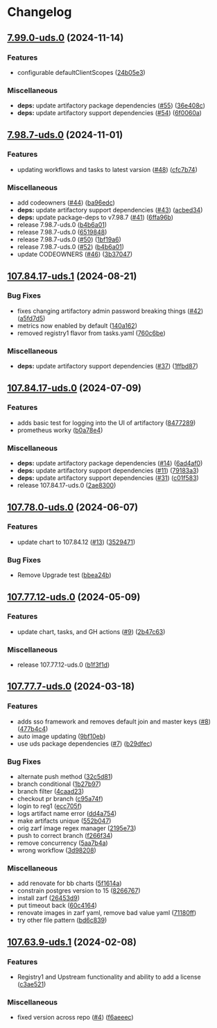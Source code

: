 # Changelog

## [7.99.0-uds.0](https://github.com/defenseunicorns/uds-package-artifactory/compare/v7.98.7-uds.0...v7.99.0-uds.0) (2024-11-14)


### Features

* configurable defaultClientScopes ([24b05e3](https://github.com/defenseunicorns/uds-package-artifactory/commit/24b05e31d46681c965f6cee7182c7e1783cd24ac))


### Miscellaneous

* **deps:** update artifactory package dependencies ([#55](https://github.com/defenseunicorns/uds-package-artifactory/issues/55)) ([36e408c](https://github.com/defenseunicorns/uds-package-artifactory/commit/36e408c75538d92b2fa933bdb747784d4a5540af))
* **deps:** update artifactory support dependencies ([#54](https://github.com/defenseunicorns/uds-package-artifactory/issues/54)) ([6f0060a](https://github.com/defenseunicorns/uds-package-artifactory/commit/6f0060a2f246360feb0fe937b6d351ffcaf0c17e))

## [7.98.7-uds.0](https://github.com/defenseunicorns/uds-package-artifactory/compare/v107.84.17-uds.1...v7.98.7-uds.0) (2024-11-01)


### Features

* updating workflows and tasks to latest varsion ([#48](https://github.com/defenseunicorns/uds-package-artifactory/issues/48)) ([cfc7b74](https://github.com/defenseunicorns/uds-package-artifactory/commit/cfc7b749dc0181d5743e13dd86c281de24513dac))


### Miscellaneous

* add codeowners ([#44](https://github.com/defenseunicorns/uds-package-artifactory/issues/44)) ([ba96edc](https://github.com/defenseunicorns/uds-package-artifactory/commit/ba96edce2665b9a7d56c23e51ecc2afac2b485a2))
* **deps:** update artifactory support dependencies ([#43](https://github.com/defenseunicorns/uds-package-artifactory/issues/43)) ([acbed34](https://github.com/defenseunicorns/uds-package-artifactory/commit/acbed3468247a18ceb04a759fd19837675866236))
* **deps:** update package-deps to v7.98.7 ([#41](https://github.com/defenseunicorns/uds-package-artifactory/issues/41)) ([6ffa96b](https://github.com/defenseunicorns/uds-package-artifactory/commit/6ffa96b7524120b6bdd83caeed98c371a58a292a))
* release 7.98.7-uds.0 ([b4b6a01](https://github.com/defenseunicorns/uds-package-artifactory/commit/b4b6a013c6d3cd1cd39727126fc08f91e9ae3ed3))
* release 7.98.7-uds.0 ([6519848](https://github.com/defenseunicorns/uds-package-artifactory/commit/65198487a2540317069b5d3e97bcbd98a2fb149a))
* release 7.98.7-uds.0 ([#50](https://github.com/defenseunicorns/uds-package-artifactory/issues/50)) ([1bf19a6](https://github.com/defenseunicorns/uds-package-artifactory/commit/1bf19a6a5615ac3e8e5faed51b2df33cf20840e7))
* release 7.98.7-uds.0 ([#52](https://github.com/defenseunicorns/uds-package-artifactory/issues/52)) ([b4b6a01](https://github.com/defenseunicorns/uds-package-artifactory/commit/b4b6a013c6d3cd1cd39727126fc08f91e9ae3ed3))
* update CODEOWNERS ([#46](https://github.com/defenseunicorns/uds-package-artifactory/issues/46)) ([3b37047](https://github.com/defenseunicorns/uds-package-artifactory/commit/3b370471c78aaefb3c678958c07f161556369776))

## [107.84.17-uds.1](https://github.com/defenseunicorns/uds-package-artifactory/compare/v107.84.17-uds.0...v107.84.17-uds.1) (2024-08-21)


### Bug Fixes

* fixes changing artifactory admin password breaking things ([#42](https://github.com/defenseunicorns/uds-package-artifactory/issues/42)) ([a5fd7d5](https://github.com/defenseunicorns/uds-package-artifactory/commit/a5fd7d50d27cc0139f3967034dd22a0ec9d9b234))
* metrics now enabled by default ([140a162](https://github.com/defenseunicorns/uds-package-artifactory/commit/140a16295ee5eba8150c48fdcef46ca440101164))
* removed registry1 flavor from tasks.yaml ([760c6be](https://github.com/defenseunicorns/uds-package-artifactory/commit/760c6bee01efa9a0ed91b9fc96926f9a1cdd368b))


### Miscellaneous

* **deps:** update artifactory support dependencies ([#37](https://github.com/defenseunicorns/uds-package-artifactory/issues/37)) ([1ffbd87](https://github.com/defenseunicorns/uds-package-artifactory/commit/1ffbd87599b5fa83daa2ffffffb347000a83d22b))

## [107.84.17-uds.0](https://github.com/defenseunicorns/uds-package-artifactory/compare/v107.78.0-uds.0...v107.84.17-uds.0) (2024-07-09)


### Features

* adds basic test for logging into the UI of artifactory ([8477289](https://github.com/defenseunicorns/uds-package-artifactory/commit/8477289c771c50c0794ee3489ffec1f22a75e41a))
* prometheus worky ([b0a78e4](https://github.com/defenseunicorns/uds-package-artifactory/commit/b0a78e4999179c98bc2f4cb6749f23d5762d8d63))


### Miscellaneous

* **deps:** update artifactory package dependencies ([#14](https://github.com/defenseunicorns/uds-package-artifactory/issues/14)) ([6ad4af0](https://github.com/defenseunicorns/uds-package-artifactory/commit/6ad4af06b8a673ab9d5cc30e7806123522112f44))
* **deps:** update artifactory support dependencies ([#11](https://github.com/defenseunicorns/uds-package-artifactory/issues/11)) ([79183a3](https://github.com/defenseunicorns/uds-package-artifactory/commit/79183a3b614f7faed1f7b2c819846c32997148c1))
* **deps:** update artifactory support dependencies ([#31](https://github.com/defenseunicorns/uds-package-artifactory/issues/31)) ([c01f583](https://github.com/defenseunicorns/uds-package-artifactory/commit/c01f5839ae779a28272e8e928ebc847c31332461))
* release 107.84.17-uds.0 ([2ae8300](https://github.com/defenseunicorns/uds-package-artifactory/commit/2ae83007ab57d71009ff5225298a587aff7cc2fa))

## [107.78.0-uds.0](https://github.com/defenseunicorns/uds-package-artifactory/compare/v107.77.12-uds.0...v107.78.0-uds.0) (2024-06-07)


### Features

* update chart to 107.84.12 ([#13](https://github.com/defenseunicorns/uds-package-artifactory/issues/13)) ([3529471](https://github.com/defenseunicorns/uds-package-artifactory/commit/3529471ee06f7946fa919703f84c571e6c8772da))


### Bug Fixes

* Remove Upgrade test ([bbea24b](https://github.com/defenseunicorns/uds-package-artifactory/commit/bbea24b87964213811d01b992299e7afd34d1ddf))

## [107.77.12-uds.0](https://github.com/defenseunicorns/uds-package-artifactory/compare/v107.77.7-uds.0...v107.77.12-uds.0) (2024-05-09)


### Features

* update chart, tasks, and GH actions ([#9](https://github.com/defenseunicorns/uds-package-artifactory/issues/9)) ([2b47c63](https://github.com/defenseunicorns/uds-package-artifactory/commit/2b47c6358ac0499ef21fbea66fc2592bf2de019f))


### Miscellaneous

* release 107.77.12-uds.0 ([b1f3f1d](https://github.com/defenseunicorns/uds-package-artifactory/commit/b1f3f1dc5ca15abf36f9e720b6185d62d370fa5b))

## [107.77.7-uds.0](https://github.com/defenseunicorns/uds-package-artifactory/compare/v107.63.9-uds.1...v107.64.0-uds.1) (2024-03-18)


### Features

* adds sso framework and removes default join and master keys ([#8](https://github.com/defenseunicorns/uds-package-artifactory/issues/8)) ([477b4c4](https://github.com/defenseunicorns/uds-package-artifactory/commit/477b4c49dd0cfa1541a59502616386d723ef9284))
* auto image updating ([9bf10eb](https://github.com/defenseunicorns/uds-package-artifactory/commit/9bf10ebe14dc42dedbdff03ddea21be9a1fcd4d7))
* use uds package dependencies ([#7](https://github.com/defenseunicorns/uds-package-artifactory/issues/7)) ([b29dfec](https://github.com/defenseunicorns/uds-package-artifactory/commit/b29dfec2d300fede75c67084aed346afc3a00e31))


### Bug Fixes

* alternate push method ([32c5d81](https://github.com/defenseunicorns/uds-package-artifactory/commit/32c5d8198e396e71f39e77392a237046e1d89384))
* branch conditional ([1b27b97](https://github.com/defenseunicorns/uds-package-artifactory/commit/1b27b974b028636bd79106219acde4dc12828cec))
* branch filter ([4caad23](https://github.com/defenseunicorns/uds-package-artifactory/commit/4caad23df50ea7176b09fa61fe8879f467bd862a))
* checkout pr branch ([c95a74f](https://github.com/defenseunicorns/uds-package-artifactory/commit/c95a74f26fa4d19b2923824268d244743b2ff367))
* login to reg1 ([ecc705f](https://github.com/defenseunicorns/uds-package-artifactory/commit/ecc705feb792fd83baf37727a92006d0cbc006c3))
* logs artifact name error ([dd4a754](https://github.com/defenseunicorns/uds-package-artifactory/commit/dd4a754523403cfd9fb18b2d0c4982da9629d9d9))
* make artifacts unique ([552b047](https://github.com/defenseunicorns/uds-package-artifactory/commit/552b04728ac00d81745f5a039f95f953e56b9cd6))
* orig zarf image regex manager ([2195e73](https://github.com/defenseunicorns/uds-package-artifactory/commit/2195e738429b5713763ea3c337ccfc93b4033d34))
* push to correct branch ([f266f34](https://github.com/defenseunicorns/uds-package-artifactory/commit/f266f34b7fc2a97c5ac86ec47da8f4df446b3e6b))
* remove concurrency ([5aa7b4a](https://github.com/defenseunicorns/uds-package-artifactory/commit/5aa7b4a66443d6a4854aa6d7fb7a1e5ae090e1d4))
* wrong workflow ([3d98208](https://github.com/defenseunicorns/uds-package-artifactory/commit/3d98208d0e2f6992cc28de33e9394c9960e2b8ee))


### Miscellaneous

* add renovate for bb charts ([5f1614a](https://github.com/defenseunicorns/uds-package-artifactory/commit/5f1614a8600dbbfa29f0431593541c7c75a071da))
* constrain postgres version to 15 ([8266767](https://github.com/defenseunicorns/uds-package-artifactory/commit/8266767aaff414a583209a81975796df1fa9dba5))
* install zarf ([26453d9](https://github.com/defenseunicorns/uds-package-artifactory/commit/26453d932b648309a2979b569346be4a273603e2))
* put timeout back ([60c4164](https://github.com/defenseunicorns/uds-package-artifactory/commit/60c4164e3f6aa6a70b1080b92ab12a6618e18384))
* renovate images in zarf yaml, remove bad value yaml ([71180ff](https://github.com/defenseunicorns/uds-package-artifactory/commit/71180ff7d5dbcbbef38f7d8c8552722874c12dc8))
* try other file pattern ([bd6c839](https://github.com/defenseunicorns/uds-package-artifactory/commit/bd6c8396a3284d14e40b0841b07baac3ed287bf8))

## [107.63.9-uds.1](https://github.com/defenseunicorns/uds-package-artifactory/compare/v107.63.9-uds.0...v107.63.9-uds.1) (2024-02-08)


### Features

* Registry1 and Upstream functionality and ability to add a license ([c3ae521](https://github.com/defenseunicorns/uds-package-artifactory/commit/c3ae521f9f98d4afd3882d7d835dfe80672594b3))


### Miscellaneous

* fixed version across repo ([#4](https://github.com/defenseunicorns/uds-package-artifactory/issues/4)) ([f6aeeec](https://github.com/defenseunicorns/uds-package-artifactory/commit/f6aeeecf80606e68d951cb62d3c2e5aa1cf0cd3e))
